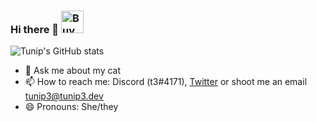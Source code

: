 ### Hi there 👋 <a href='https://ko-fi.com/H2H23ED52' target='_blank'><img height='36' style='border:0px;height:36px;' src='https://storage.ko-fi.com/cdn/kofi2.png?v=3' border='0' alt='Buy Me a Coffee at ko-fi.com' /></a>

<!--
**tunip3/tunip3** is a ✨ _special_ ✨ repository because its `README.md` (this file) appears on your GitHub profile.

Here are some ideas to get you started:
-->
![Tunip's GitHub stats](https://github-readme-stats.vercel.app/api?username=tunip3&show_icons=true&theme=tokyonight)

<!--- 🔭 I’m currently working on something
- 🌱 I’m currently learning how spel an gramar
- 👯 I’m looking to collaborate on wiki editing-->
- 💬 Ask me about my cat
- 📫 How to reach me: Discord (t3#4171), [Twitter](https://twitter.com/tunip3bot) or shoot me an email tunip3@tunip3.dev
- 😄 Pronouns: She/they
